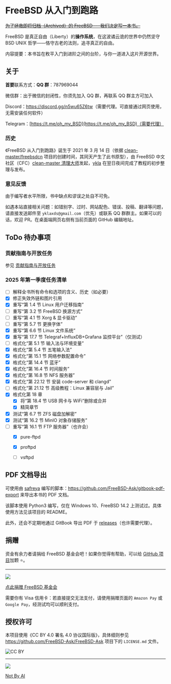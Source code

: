 # FreeBSD 从入门到跑路

~~[为了拯救即将归档（Archived）的 FreeBSD······我们决定写一本书。](https://mzh.moegirl.org.cn/%E4%B8%BA%E4%BA%86%E4%BF%9D%E6%8A%A4%E6%88%91%E4%BB%AC%E5%BF%83%E7%88%B1%E7%9A%84ooo%E2%80%A6%E2%80%A6%E6%88%90%E4%B8%BA%E5%81%B6%E5%83%8F%EF%BC%81)~~

FreeBSD 是真正自由（Liberty）的**操作系统**，在这波谲云诡的世界中仍然坚守 BSD UNIX 哲学——恪守古老的法则，追寻真正的自由。

内容提要：本书旨在敉平入门到进阶之间的台阶，与你一道进入这片开源世界。

## 关于

**首要**联系方式：**QQ 群**：787969044

微信群：出于微信的封闭性，你须先加入 QQ 群，再联系 QQ 群主方可加入

Discord：<https://discord.gg/n5wu65Z6tw>（需要代理。可直接通过网页使用，无需安装任何软件）

Telegram：[https://t.me/oh_my_BSD](https://t.me/oh_my_BSD)（需要代理）

### 历史

《FreeBSD 从入门到跑路》诞生于 2021 年 3 月 14 日（依据 [clean-master/freebsdcn](https://github.com/clean-master/freebsdcn/graphs/contributors) 项目的创建时间，其同天产生了此书原型），由 FreeBSD 中文社区（CFC）[clean-master 清理大师](https://github.com/clean-master)发起，[ykla](https://github.com/ykla) 在翌日夜间完成了教程的初步整理与发布。

### 意见反馈

由于编写者水平所限，书中缺点和谬误之处自不可免。

如遇本站直接相关问题：如错别字、过时、网站配色、错误、投稿、翻译等问题，请直接发送邮件至 `yklaxds@gmail.com`（优先）或联系 QQ 群群主。如果可以的话，欢迎 PR。在桌面端网页右侧有当前页面的 GitHub 编辑地址。

## ToDo 待办事项

### 贡献指南与开放任务

参见 [贡献指南与开放任务](https://freebsd.gitbook.io/cfc/she-qu-jian-she/renwu)

### 2025 年第一季度任务清单

- [ ] 解释全书所有命令和选项的含义、历史（如必要）
- [X] 修正失效外链和图片引用
- [X] 重写“第 1.4 节 Linux 用户迁移指南”
- [ ] 重写“第 3.2 节 FreeBSD 换源方式”
- [ ] 重写“第 4.1 节 Xorg & 显卡驱动”
- [ ] 重写“第 5.7 节 更换字体”
- [X] 重写“第 6.6 节 Linux 文件系统”
- [X] 重写“第 17.7 节 Telegraf+InfluxDB+Grafana 监控平台”（仅测试）
- [ ] 格式化“第 5.1 节 输入法与环境变量”
- [X] 格式化“第 5.4 节 五笔输入法”
- [X] 格式化“第 15.1 节 网络参数配置命令”
- [X] 格式化“第 14.4 节 蓝牙”
- [X] 格式化“第 16.4 节 时间服务”
- [X] 格式化“第 16.8 节 NFS 服务器”
- [X] 格式化“第 22.12 节 安装 code-server 和 clangd”
- [ ] 格式化“第 21.12 节 高级教程：Linux 兼容层与 Jail”
- [X] 格式化第 18 章
  - [X] 将“第 18.4 节 USB 网卡与 WiFi”删除或合并
  - [X] 精简章节
- [X] 测试“第 6.7 节 ZFS 磁盘加解密”
- [X] 测试“第 16.2 节 MinIO 对象存储服务”
- [ ] 重写“第 16.1 节 FTP 服务器”（也许会）
  - [X] pure-ftpd
  - [X] proftpd
  - [ ] vsftpd




## PDF 文档导出

可使用由 [safreya](https://github.com/safreya) 编写的脚本：<https://github.com/FreeBSD-Ask/gitbook-pdf-export> 来导出本书的 PDF 文档。

该脚本使用 Python3 编写，仅在 Windows 10、FreeBSD 14.2 上测试过。具体使用方法见该项目的 README。

此外，还会不定期地通过 GitBook 导出 PDF 于 [releases](https://github.com/FreeBSD-Ask/FreeBSD-Ask/releases)（也许需要代理）。

## 捐赠

资金有余力者请捐给 FreeBSD 基金会吧！如果你觉得有帮助，可以给 [GitHub 项目](https://github.com/FreeBSD-Ask)加颗 ⭐。

---

![](.gitbook/assets/proud_donor.png)

[点此捐赠 FreeBSD 基金会](https://freebsdfoundation.org/donate)

需要你有 Visa 信用卡：若直接提交无法支付，请使用捐赠页面的 `Amazon Pay` 或 `Google Pay`，经测试均可以顺利支付。


## 授权许可

本项目使用《CC BY 4.0 署名 4.0 协议国际版》，具体细则参见 <https://github.com/FreeBSD-Ask/FreeBSD-Ask> 项目下的 `LICENSE.md` 文件。

![CC BY](.gitbook/assets/by.png)

---

![](.gitbook/assets/ai.png)

[Not By AI](https://notbyai.fyi/cn/)

